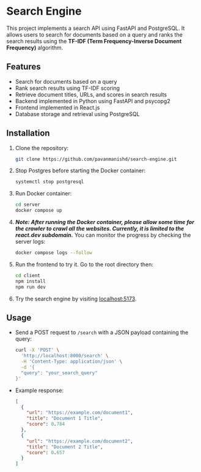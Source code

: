 # Search Engine

This project implements a search API using FastAPI and PostgreSQL. It allows users to search for documents based on a query and ranks the search results using the **TF-IDF (Term Frequency-Inverse Document Frequency)** algorithm.

## Features

- Search for documents based on a query
- Rank search results using TF-IDF scoring
- Retrieve document titles, URLs, and scores in search results
- Backend implemented in Python using FastAPI and psycopg2
- Frontend implemented in React.js
- Database storage and retrieval using PostgreSQL

## Installation

1. Clone the repository:

   ```bash
   git clone https://github.com/pavanmanishd/search-engine.git
   ```

2. Stop Postgres before starting the Docker container:

   ```bash
   systemctl stop postgresql
   ```

3. Run Docker container:

   ```bash
   cd server
   docker compose up
   ```

4. ***Note: After running the Docker container, please allow some time for the crawler to crawl all the websites. Currently, it is limited to the react.dev subdomain.*** 
You can monitor the progress by checking the server logs:

   ```bash
   docker compose logs --follow
   ```

5. Run the frontend to try it. Go to the root directory then:

   ```bash
   cd client
   npm install
   npm run dev
   ```

6. Try the search engine by visiting [localhost:5173](http://localhost:5173).

## Usage

- Send a POST request to `/search` with a JSON payload containing the query:

  ```bash
  curl -X 'POST' \
    'http://localhost:8000/search' \
    -H 'Content-Type: application/json' \
    -d '{
    "query": "your_search_query"
  }'
  ```

- Example response:

  ```json
  [
    {
      "url": "https://example.com/document1",
      "title": "Document 1 Title",
      "score": 0.784
    },
    {
      "url": "https://example.com/document2",
      "title": "Document 2 Title",
      "score": 0.657
    }
  ]
  ```